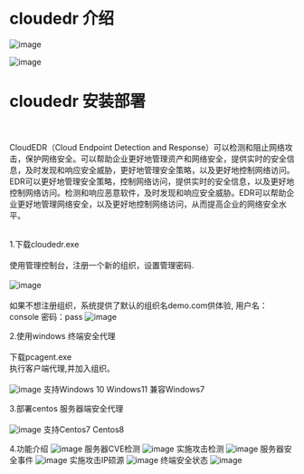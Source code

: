 # cloudedr 介绍
![image](https://github.com/flanger0/cloudedr/assets/40160399/109739a3-1680-4f9e-bb3e-d98fb0d92e28)


![image](https://github.com/flanger0/cloudedr/assets/40160399/e79d6edb-d1a1-432c-8113-ecafee4f20ec)


# cloudedr 安装部署

<br><br>CloudEDR（Cloud Endpoint Detection and Response）可以检测和阻止网络攻击，保护网络安全。可以帮助企业更好地管理资产和网络安全，提供实时的安全信息，及时发现和响应安全威胁，更好地管理安全策略，以及更好地控制网络访问。EDR可以更好地管理安全策略，控制网络访问，提供实时的安全信息，以及更好地控制网络访问。检测和响应恶意软件，及时发现和响应安全威胁。EDR可以帮助企业更好地管理网络安全，以及更好地控制网络访问，从而提高企业的网络安全水平。
<br><br>

1.下载cloudedr.exe <br><br>
使用管理控制台，注册一个新的组织，设置管理密码.<br><br>
![image](https://user-images.githubusercontent.com/40160399/224517103-163cf2a5-8912-4b06-81bd-f2b633cb6978.png)
<br><br>如果不想注册组织，系统提供了默认的组织名demo.com供体验, 用户名：console 密码：pass
![image](https://user-images.githubusercontent.com/40160399/224517336-7a8efd5f-a58c-4aef-8788-d06345627fff.png)


2.使用windows 终端安全代理<br><br>
下载pcagent.exe<br>
执行客户端代理,并加入组织。<br><br>
![image](https://user-images.githubusercontent.com/40160399/224517142-3cde93e8-de07-4d51-8ca1-c8c44b1df777.png)
支持Windows 10 Windows11 兼容Windows7

3.部署centos 服务器端安全代理<br><br>
![image](https://user-images.githubusercontent.com/40160399/224517165-4a3e8982-d59c-4085-9971-9cfb73c44e79.png)
支持Centos7 Centos8


4.功能介绍
![image](https://user-images.githubusercontent.com/40160399/204451320-28b6f417-9367-46f2-9131-518b1e6cced6.png)
服务器CVE检测
![image](https://user-images.githubusercontent.com/40160399/204451758-32352d10-2133-438c-8cbb-88d0c2771509.png)
实施攻击检测
![image](https://github.com/flanger0/cloudedr/assets/40160399/a7d604dc-0982-486e-9d68-39c4565f2ba2)
服务器安全事件
![image](https://user-images.githubusercontent.com/40160399/204451840-e218fcb6-75ce-4b83-b0ee-5cd3c4740679.png)
实施攻击IP硕源
![image](https://github.com/flanger0/cloudedr/assets/40160399/42a9be5f-38cb-4e42-9087-550e725a5357)
终端安全状态
![image](https://user-images.githubusercontent.com/40160399/204451581-5c34f134-5ef8-4fd6-b2e8-7488aca5819c.png)

